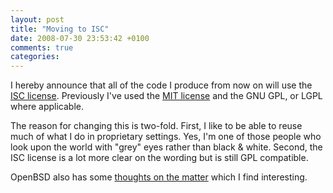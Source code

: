 ```yaml
---
layout: post
title: "Moving to ISC"
date: 2008-07-30 23:53:42 +0100
comments: true
categories: 
---
```


I hereby announce that all of the code I produce from now on will use
the [ISC license](http://en.wikipedia.org/wiki/ISC_license).  Previously
I've used the [MIT license](http://en.wikipedia.org/wiki/MIT_License)
and the GNU GPL, or LGPL where applicable.

The reason for changing this is two-fold.  First, I like to be able to
reuse much of what I do in proprietary settings. Yes, I'm one of those
people who look upon the world with "grey" eyes rather than black &
white.  Second, the ISC license is a lot more clear on the wording but
is still GPL compatible.

OpenBSD also has some
[thoughts on the matter](http://www.openbsd.org/policy.html) which I
find interesting.

